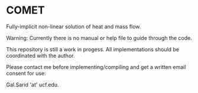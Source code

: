 # COMET

Fully-implicit non-linear solution of heat and mass flow. 

Warning: Currently there is no manual or help file to guide through the code. 

This repository is still a work in progess. All implementations should be coordinated with the author. 

Please contact me before implementing/compiling and get a written email consent for use:

Gal.Sarid 'at' ucf.edu.

